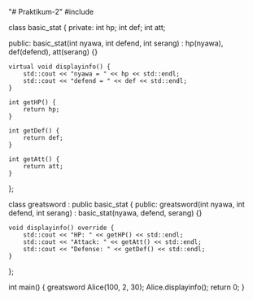 "# Praktikum-2" 
#include <iostream>

class basic_stat {
private:
    int hp;
    int def;
    int att;

public:
    basic_stat(int nyawa, int defend, int serang) : hp(nyawa), def(defend), att(serang) {}

    virtual void displayinfo() {
        std::cout << "nyawa = " << hp << std::endl;
        std::cout << "defend = " << def << std::endl;
    }

    int getHP() {
        return hp;
    }

    int getDef() {
        return def;
    }

    int getAtt() {
        return att;
    }
};

class greatsword : public basic_stat {
public:
    greatsword(int nyawa, int defend, int serang) : basic_stat(nyawa, defend, serang) {}

    void displayinfo() override {
        std::cout << "HP: " << getHP() << std::endl;
        std::cout << "Attack: " << getAtt() << std::endl;
        std::cout << "Defense: " << getDef() << std::endl;
    }
};

int main() {
    greatsword Alice(100, 2, 30);
    Alice.displayinfo(); 
    return 0;
}
